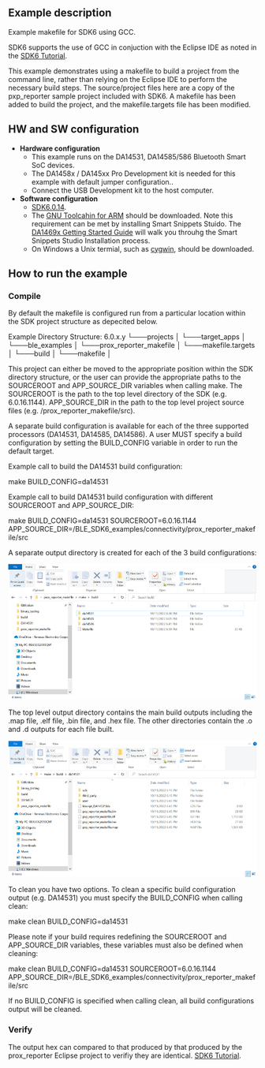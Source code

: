 ## Example description

Example makefile for SDK6 using GCC. 

SDK6 supports the use of GCC in conjuction with the Eclipse IDE as noted in the [SDK6 Tutorial](http://lpccs-docs.renesas.com/Tutorial_SDK6/eclipse_gcc.html).

This example demonstrates using a makefile to build a project from the command line, rather than relying on the Eclipse IDE to perform the necessary build steps. 
The source/project files here are a copy of the pxp_reporter sample project included with SDK6. A makefile has been added to build the project, and the makefile.targets
file has been modified. 


## HW and SW configuration

- **Hardware configuration**
  - This example runs on the DA14531, DA14585/586 Bluetooth Smart SoC devices.
  - The DA1458x / DA145xx Pro Development kit is needed for this example with default jumper configuration..
  - Connect the USB Development kit to the host computer.
- **Software configuration**
  - [SDK6.0.14](https://www.dialog-semiconductor.com/da14531_sdk_latest).
  - The [GNU Toolcahin for ARM](https://developer.arm.com/Tools%20and%20Software/GNU%20Toolchain) should be downloaded. Note this requirement can be met by installing Smart Snippets Stuido.
    The [DA1469x Getting Started Guide](http://lpccs-docs.renesas.com/um-b-090-da1469x_getting_started/Software_Development_Tools/Software_Development_Tools.html#smartsnippets-tm-studio-installation-and-starting)
    will walk you throuhg the Smart Snippets Studio Installation process.  
  - On Windows a Unix termial, such as [cygwin](https://www.cygwin.com/), should be downloaded.


## How to run the example

### Compile

By default the makefile is configured run from a particular location within the SDK project structure as depecited below.  

Example Directory Structure:
6.0.x.y
└───projects
│   └───target_apps
│        └───ble_examples
│            └───prox_reporter_makefile
│                └───makefile.targets
│                └───build
│                      └───makefile
│

This project can either be moved to the appropriate position within the SDK directory structure, or the user can provide the appropriate paths to the SOURCEROOT and APP_SOURCE_DIR variables when calling make.
The SOURCEROOT is the path to the top level directory of the SDK (e.g. 6.0.16.1144). APP_SOURCE_DIR in the path to the top level project source files (e.g. <path on your machine>/prox_reporter_makefile/src).

A separate build configuration is available for each of the three supported processors (DA14531, DA14585, DA14586). A user MUST specify a build configuration by setting the BUILD_CONFIG variable 
in order to run the default target.

Example call to build the DA14531 build configuration:

make BUILD_CONFIG=da14531

Example call to build DA14531 build configuration with different SOURCEROOT and APP_SOURCE_DIR:

make BUILD_CONFIG=da14531 SOURCEROOT=<path to sdk>6.0.16.1144 APP_SOURCE_DIR=<path to examples directory>/BLE_SDK6_examples/connectivity/prox_reporter_makefile/src

A separate output directory is created for each of the 3 build configurations: 

![Build_Output_Dirs](assets/build_output_dirs.png)

The top level output directory contains the main build outputs including the .map file, .elf file, .bin file, and .hex file. The other directories contain the .o and .d outputs for each file built.

![DA14531_Output_Top](assets/da14531_output_top.png)

To clean you have two options. To clean a specific build configuration output (e.g. DA14531) you must specify the BUILD_CONFIG when calling clean:

make clean BUILD_CONFIG=da14531

Please note if your build requires redefining the SOURCEROOT and APP_SOURCE_DIR variables, these variables must also be defined when cleaning:

make clean BUILD_CONFIG=da14531 SOURCEROOT=<path to sdk>6.0.16.1144 APP_SOURCE_DIR=<path to examples directory>/BLE_SDK6_examples/connectivity/prox_reporter_makefile/src

If no BUILD_CONFIG is specified when calling clean, all build configurations output will be cleaned. 

### Verify

The output hex can compared to that produced by that produced by the prox_reporter Eclipse project to verifiy they are identical. 
[SDK6 Tutorial](http://lpccs-docs.renesas.com/Tutorial_SDK6/eclipse_gcc.html).
